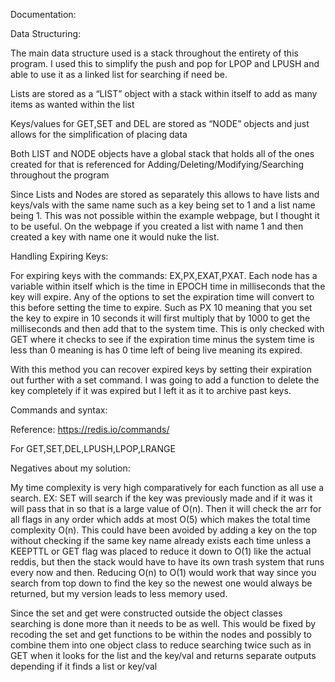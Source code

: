 
Documentation:


Data Structuring:

The main data structure used is a stack throughout the entirety of this program. I used this to simplify the push and pop for LPOP and LPUSH and able to use it as a linked list for searching if need be.

Lists are stored as a “LIST” object with a stack within itself to add as many items as wanted within the list

Keys/values for GET,SET and DEL are stored as “NODE” objects and just allows for the simplification of placing data

Both LIST and NODE objects have a global stack that holds all of the ones created for that is referenced for Adding/Deleting/Modifying/Searching throughout the program


Since Lists and Nodes are stored as separately this allows to have lists and keys/vals with the same name such as a key being set to 1 and a list name being 1. This was not possible within the example webpage, but I thought it to be useful. On the webpage if you created a list with name 1 and then created a key with name one it would nuke the list.









Handling Expiring Keys:

For expiring keys with the commands: EX,PX,EXAT,PXAT. Each node has a variable within itself which is the time in EPOCH time in milliseconds that the key will expire. Any of the options to set the expiration time will convert to this before setting the time to expire. Such as PX 10 meaning that you set the key to expire in 10 seconds it will first multiply that by 1000 to get the milliseconds and then add that to the system time. This is only checked with GET where it checks to see if the expiration time minus the system time is less than 0 meaning is has 0 time left of being live meaning its expired.

With this method you can recover expired keys by setting their expiration out further with a set command. I was going to add a function to delete the key completely if it was expired but I left it as it to archive past keys.



Commands and syntax:

Reference:
https://redis.io/commands/

For GET,SET,DEL,LPUSH,LPOP,LRANGE




Negatives about my solution:

My time complexity is very high comparatively for each function as all use a search. EX: SET will search if the key was previously made and if it was it will pass that in so that is a large value of O(n). Then it will check the arr for all flags in any order which adds at most O(5) which makes the total time complexity O(n). This could have been avoided by adding a key on the top without checking if the same key name already exists each time unless a KEEPTTL or GET flag was placed to reduce it down to O(1) like the actual reddis, but then the stack would have to have its own trash system that runs every now and then. Reducing O(n) to O(1) would work that way since you search from top down to find the key so the newest one would always be returned, but my version leads to less memory used.

Since the set and get were constructed outside the object classes searching is done more than it needs to be as well. This would be fixed by recoding the set and get functions to be within the nodes and possibly to combine them into one object class to reduce searching twice such as in GET when it looks for the list and the key/val and returns separate outputs depending if it finds a list or key/val








